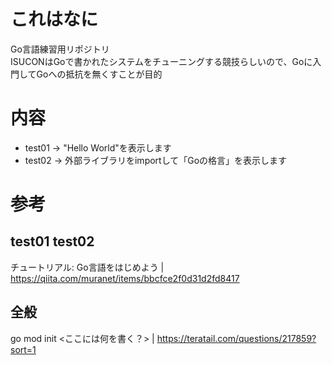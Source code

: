 # これはなに

Go言語練習用リポジトリ  
ISUCONはGoで書かれたシステムをチューニングする競技らしいので、Goに入門してGoへの抵抗を無くすことが目的

# 内容

- test01 -> "Hello World"を表示します
- test02 -> 外部ライブラリをimportして「Goの格言」を表示します

# 参考

## test01 test02

チュートリアル: Go言語をはじめよう | https://qiita.com/muranet/items/bbcfce2f0d31d2fd8417

## 全般

go mod init <ここには何を書く？> | https://teratail.com/questions/217859?sort=1
